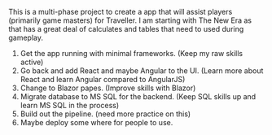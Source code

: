 This is a multi-phase project to create a app that will assist players (primarily game masters) for Traveller. I am starting with The New Era as that has a great deal of calculates and tables that need to used during gameplay. 
1. Get the app running with minimal frameworks. (Keep my raw skills active)
2. Go back and add React and maybe Angular to the UI. (Learn more about React and learn Angular compared to AngularJS)
3. Change to Blazor papes. (Improve skills with Blazor)
4. Migrate database to MS SQL for the backend. (Keep SQL skills up and learn MS SQL in the process)
5. Build out the pipeline. (need more practice on this)
6. Maybe deploy some where for people to use.

